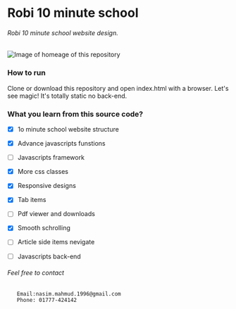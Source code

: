 # Robi 10 minute school
###### Robi 10 minute school website design.

![Image of homeage of this repository](https://github.com/nasim-007/10minuteschool/blob/master/homerobi.png)

### How to run
Clone or download this repository and open index.html with a browser. Let's see magic! It's totally static no back-end.

### What you learn from this source code?

- [x] 1o minute school website structure
- [x] Advance javascripts funstions
- [ ] Javascripts framework
- [x] More css classes
- [x] Responsive designs
- [x] Tab items
- [ ] Pdf viewer and downloads
- [x] Smooth schrolling
- [ ] Article side items nevigate
- [ ] Javascripts back-end


###### Feel free to contact

```Contact
   Email:nasim.mahmud.1996@gmail.com
   Phone: 01777-424142
```
